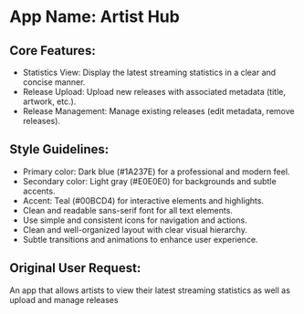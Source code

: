 # **App Name**: Artist Hub

## Core Features:

- Statistics View: Display the latest streaming statistics in a clear and concise manner.
- Release Upload: Upload new releases with associated metadata (title, artwork, etc.).
- Release Management: Manage existing releases (edit metadata, remove releases).

## Style Guidelines:

- Primary color: Dark blue (#1A237E) for a professional and modern feel.
- Secondary color: Light gray (#E0E0E0) for backgrounds and subtle accents.
- Accent: Teal (#00BCD4) for interactive elements and highlights.
- Clean and readable sans-serif font for all text elements.
- Use simple and consistent icons for navigation and actions.
- Clean and well-organized layout with clear visual hierarchy.
- Subtle transitions and animations to enhance user experience.

## Original User Request:
An app that allows artists to view their latest streaming statistics as well as upload and manage releases
  